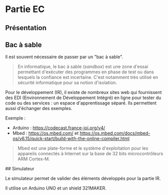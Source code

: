 # Partie EC

## Présentation

## Bac à sable

Il est souvent nécessaire de passer par un "bac à sable".

> En informatique, le bac à sable (_sandbox_) est une zone d'essai permettant d'exécuter des programmes en phase de test ou dans lesquels la confiance est incertaine. C'est notamment très utilisé en sécurité informatique pour sa notion d'isolation.

Pour le développement (IR), il existe de nombreux sites web qui fournissent des EDI (Environnement de Développement Intégré) en ligne pour tester du code ou des services : un espace d'apprentissage séparé. Ils permettent aussi d'échanger des exemples.

Exemple :

- Arduino : https://codecast.france-ioi.org/v4/
- Mbed : https://os.mbed.com/ et https://os.mbed.com/docs/mbed-os/v6.15/quick-start/build-with-the-online-compiler.html

> Mbed est une plate-forme et le système d'exploitation pour les appareils connectés à Internet sur la base de 32 bits microcontrôleurs ARM Cortex-M.

## Simulateur

Le simulateur permet de valider des éléments développés pour la partie IR.

Il utilise un Arduino UNO et un shield 321MAKER.
